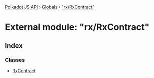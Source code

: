 [Polkadot JS API](../README.md) › [Globals](../globals.md) › ["rx/RxContract"](_rx_rxcontract_.md)

# External module: "rx/RxContract"

## Index

### Classes

* [RxContract](../classes/_rx_rxcontract_.rxcontract.md)
